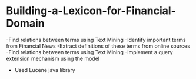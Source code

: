 # Building-a-Lexicon-for-Financial-Domain
-Find relations between terms using Text Mining 
-Identify important terms from Financial News
-Extract definitions of these terms from online sources
-Find relations between terms using Text Mining
-Implement a query extension mechanism using the model
- Used Lucene java library
